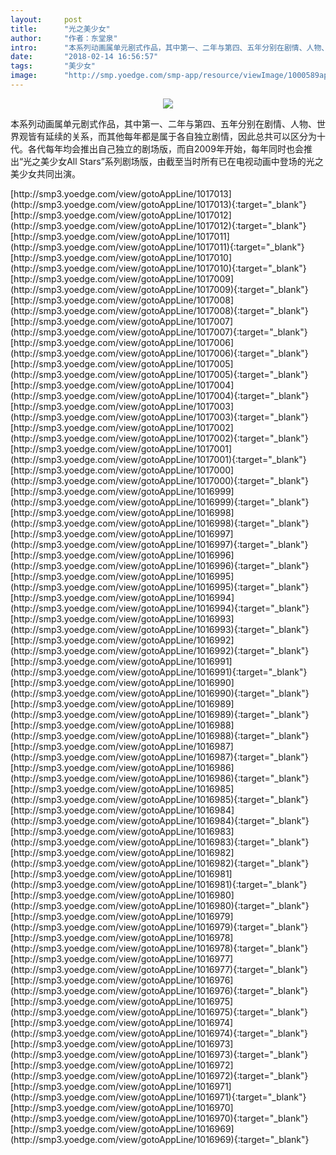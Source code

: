 ```yaml
---
layout:     post
title:      "光之美少女"
author:     "作者：东堂泉"
intro:      "本系列动画属单元剧式作品，其中第一、二年与第四、五年分别在剧情、人物、世界观皆有延续的关系，而其他每年都是属于各自独立剧情，因此总共可以区分为十代。各代每年均会推出自己独立的剧场版，而自2009年开始，每年同时也会推出“光之美少女All Stars”系列剧场版，由截至当时所有已在电视动画中登场的光之美少女共同出演。"
date:       "2018-02-14 16:56:57"
tags:       "美少女"
image:      "http://smp.yoedge.com/smp-app/resource/viewImage/1000589appline.png"
---
```

<div style="text-align: center">
<p><img src="http://smp.yoedge.com/smp-app/resource/viewImage/1000589appline.png"/></p>
</div>
<p class="post-meta">
<span>本系列动画属单元剧式作品，其中第一、二年与第四、五年分别在剧情、人物、世界观皆有延续的关系，而其他每年都是属于各自独立剧情，因此总共可以区分为十代。各代每年均会推出自己独立的剧场版，而自2009年开始，每年同时也会推出“光之美少女All Stars”系列剧场版，由截至当时所有已在电视动画中登场的光之美少女共同出演。</span>
</p>
[http://smp3.yoedge.com/view/gotoAppLine/1017013](http://smp3.yoedge.com/view/gotoAppLine/1017013){:target="_blank"}
[http://smp3.yoedge.com/view/gotoAppLine/1017012](http://smp3.yoedge.com/view/gotoAppLine/1017012){:target="_blank"}
[http://smp3.yoedge.com/view/gotoAppLine/1017011](http://smp3.yoedge.com/view/gotoAppLine/1017011){:target="_blank"}
[http://smp3.yoedge.com/view/gotoAppLine/1017010](http://smp3.yoedge.com/view/gotoAppLine/1017010){:target="_blank"}
[http://smp3.yoedge.com/view/gotoAppLine/1017009](http://smp3.yoedge.com/view/gotoAppLine/1017009){:target="_blank"}
[http://smp3.yoedge.com/view/gotoAppLine/1017008](http://smp3.yoedge.com/view/gotoAppLine/1017008){:target="_blank"}
[http://smp3.yoedge.com/view/gotoAppLine/1017007](http://smp3.yoedge.com/view/gotoAppLine/1017007){:target="_blank"}
[http://smp3.yoedge.com/view/gotoAppLine/1017006](http://smp3.yoedge.com/view/gotoAppLine/1017006){:target="_blank"}
[http://smp3.yoedge.com/view/gotoAppLine/1017005](http://smp3.yoedge.com/view/gotoAppLine/1017005){:target="_blank"}
[http://smp3.yoedge.com/view/gotoAppLine/1017004](http://smp3.yoedge.com/view/gotoAppLine/1017004){:target="_blank"}
[http://smp3.yoedge.com/view/gotoAppLine/1017003](http://smp3.yoedge.com/view/gotoAppLine/1017003){:target="_blank"}
[http://smp3.yoedge.com/view/gotoAppLine/1017002](http://smp3.yoedge.com/view/gotoAppLine/1017002){:target="_blank"}
[http://smp3.yoedge.com/view/gotoAppLine/1017001](http://smp3.yoedge.com/view/gotoAppLine/1017001){:target="_blank"}
[http://smp3.yoedge.com/view/gotoAppLine/1017000](http://smp3.yoedge.com/view/gotoAppLine/1017000){:target="_blank"}
[http://smp3.yoedge.com/view/gotoAppLine/1016999](http://smp3.yoedge.com/view/gotoAppLine/1016999){:target="_blank"}
[http://smp3.yoedge.com/view/gotoAppLine/1016998](http://smp3.yoedge.com/view/gotoAppLine/1016998){:target="_blank"}
[http://smp3.yoedge.com/view/gotoAppLine/1016997](http://smp3.yoedge.com/view/gotoAppLine/1016997){:target="_blank"}
[http://smp3.yoedge.com/view/gotoAppLine/1016996](http://smp3.yoedge.com/view/gotoAppLine/1016996){:target="_blank"}
[http://smp3.yoedge.com/view/gotoAppLine/1016995](http://smp3.yoedge.com/view/gotoAppLine/1016995){:target="_blank"}
[http://smp3.yoedge.com/view/gotoAppLine/1016994](http://smp3.yoedge.com/view/gotoAppLine/1016994){:target="_blank"}
[http://smp3.yoedge.com/view/gotoAppLine/1016993](http://smp3.yoedge.com/view/gotoAppLine/1016993){:target="_blank"}
[http://smp3.yoedge.com/view/gotoAppLine/1016992](http://smp3.yoedge.com/view/gotoAppLine/1016992){:target="_blank"}
[http://smp3.yoedge.com/view/gotoAppLine/1016991](http://smp3.yoedge.com/view/gotoAppLine/1016991){:target="_blank"}
[http://smp3.yoedge.com/view/gotoAppLine/1016990](http://smp3.yoedge.com/view/gotoAppLine/1016990){:target="_blank"}
[http://smp3.yoedge.com/view/gotoAppLine/1016989](http://smp3.yoedge.com/view/gotoAppLine/1016989){:target="_blank"}
[http://smp3.yoedge.com/view/gotoAppLine/1016988](http://smp3.yoedge.com/view/gotoAppLine/1016988){:target="_blank"}
[http://smp3.yoedge.com/view/gotoAppLine/1016987](http://smp3.yoedge.com/view/gotoAppLine/1016987){:target="_blank"}
[http://smp3.yoedge.com/view/gotoAppLine/1016986](http://smp3.yoedge.com/view/gotoAppLine/1016986){:target="_blank"}
[http://smp3.yoedge.com/view/gotoAppLine/1016985](http://smp3.yoedge.com/view/gotoAppLine/1016985){:target="_blank"}
[http://smp3.yoedge.com/view/gotoAppLine/1016984](http://smp3.yoedge.com/view/gotoAppLine/1016984){:target="_blank"}
[http://smp3.yoedge.com/view/gotoAppLine/1016983](http://smp3.yoedge.com/view/gotoAppLine/1016983){:target="_blank"}
[http://smp3.yoedge.com/view/gotoAppLine/1016982](http://smp3.yoedge.com/view/gotoAppLine/1016982){:target="_blank"}
[http://smp3.yoedge.com/view/gotoAppLine/1016981](http://smp3.yoedge.com/view/gotoAppLine/1016981){:target="_blank"}
[http://smp3.yoedge.com/view/gotoAppLine/1016980](http://smp3.yoedge.com/view/gotoAppLine/1016980){:target="_blank"}
[http://smp3.yoedge.com/view/gotoAppLine/1016979](http://smp3.yoedge.com/view/gotoAppLine/1016979){:target="_blank"}
[http://smp3.yoedge.com/view/gotoAppLine/1016978](http://smp3.yoedge.com/view/gotoAppLine/1016978){:target="_blank"}
[http://smp3.yoedge.com/view/gotoAppLine/1016977](http://smp3.yoedge.com/view/gotoAppLine/1016977){:target="_blank"}
[http://smp3.yoedge.com/view/gotoAppLine/1016976](http://smp3.yoedge.com/view/gotoAppLine/1016976){:target="_blank"}
[http://smp3.yoedge.com/view/gotoAppLine/1016975](http://smp3.yoedge.com/view/gotoAppLine/1016975){:target="_blank"}
[http://smp3.yoedge.com/view/gotoAppLine/1016974](http://smp3.yoedge.com/view/gotoAppLine/1016974){:target="_blank"}
[http://smp3.yoedge.com/view/gotoAppLine/1016973](http://smp3.yoedge.com/view/gotoAppLine/1016973){:target="_blank"}
[http://smp3.yoedge.com/view/gotoAppLine/1016972](http://smp3.yoedge.com/view/gotoAppLine/1016972){:target="_blank"}
[http://smp3.yoedge.com/view/gotoAppLine/1016971](http://smp3.yoedge.com/view/gotoAppLine/1016971){:target="_blank"}
[http://smp3.yoedge.com/view/gotoAppLine/1016970](http://smp3.yoedge.com/view/gotoAppLine/1016970){:target="_blank"}
[http://smp3.yoedge.com/view/gotoAppLine/1016969](http://smp3.yoedge.com/view/gotoAppLine/1016969){:target="_blank"}


